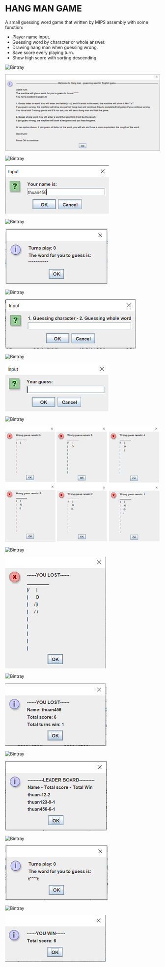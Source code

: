 # HANG MAN GAME
A small guessing word game that written by MIPS assembly with some function:
- Player name input.
- Guessing word by character or whole answer.
- Drawing hang man when guessing wrong.
- Save score every playing turn.
- Show high score with sorting descending.

![Bintray](https://img.shields.io/badge/Step%201-Game%20rule-blue)

![alt text](https://github.com/QuocThuanTruong/Hang-man-in-MIPS/blob/master/Img/game_rule.png)


![Bintray](https://img.shields.io/badge/Step%202-Input%20player%20name-blue)

![alt text](https://github.com/QuocThuanTruong/Hang-man-in-MIPS/blob/master/Img/input_name.png)


![Bintray](https://img.shields.io/badge/Step%203-Show%20guessed%20word-blue)

![alt text](https://github.com/QuocThuanTruong/Hang-man-in-MIPS/blob/master/Img/guess_1.png)


![Bintray](https://img.shields.io/badge/Step%204-Choose%20type%20guess-blue)

![alt text](https://github.com/QuocThuanTruong/Hang-man-in-MIPS/blob/master/Img/guess_2.png)


![Bintray](https://img.shields.io/badge/Step%205-Input%20guess-blue)

![alt text](https://github.com/QuocThuanTruong/Hang-man-in-MIPS/blob/master/Img/guess_input.png)


![Bintray](https://img.shields.io/badge/Guess-WRONG-red)

![alt text](https://github.com/QuocThuanTruong/Hang-man-in-MIPS/blob/master/Img/lost_1.png)

![Bintray](https://img.shields.io/badge/Game-LOST-red)

![alt text](https://github.com/QuocThuanTruong/Hang-man-in-MIPS/blob/master/Img/lost_2.png)

![Bintray](https://img.shields.io/badge/Game%20LOST-Show%20player%20info-red)

![alt text](https://github.com/QuocThuanTruong/Hang-man-in-MIPS/blob/master/Img/lost_3.png)

![Bintray](https://img.shields.io/badge/Game%20LOST-Show%20leader%20board-red)

![alt text](https://github.com/QuocThuanTruong/Hang-man-in-MIPS/blob/master/Img/leader.png)

![Bintray](https://img.shields.io/badge/Guess-RIGHT-brightgreen)

![alt text](https://github.com/QuocThuanTruong/Hang-man-in-MIPS/blob/master/Img/win_2.png)

![Bintray](https://img.shields.io/badge/Game-WIN-brightgreen)

![alt text](https://github.com/QuocThuanTruong/Hang-man-in-MIPS/blob/master/Img/win.png)
